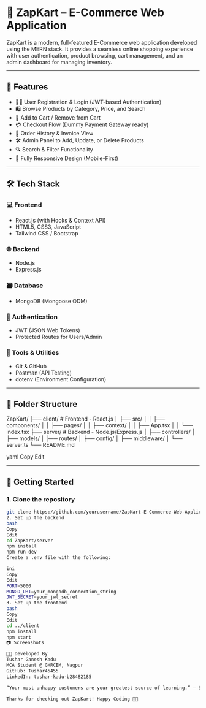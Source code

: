# 🛒 ZapKart – E-Commerce Web Application

ZapKart is a modern, full-featured E-Commerce web application developed using the MERN stack. It provides a seamless online shopping experience with user authentication, product browsing, cart management, and an admin dashboard for managing inventory.

---

## 🔧 Features

- 🧑‍💼 User Registration & Login (JWT-based Authentication)
- 🛍️ Browse Products by Category, Price, and Search
- 🛒 Add to Cart / Remove from Cart
- 💳 Checkout Flow (Dummy Payment Gateway ready)
- 🧾 Order History & Invoice View
- 🛠️ Admin Panel to Add, Update, or Delete Products
- 🔍 Search & Filter Functionality
- 📱 Fully Responsive Design (Mobile-First)

---

## 🛠️ Tech Stack

### 💻 Frontend
- React.js (with Hooks & Context API)
- HTML5, CSS3, JavaScript
- Tailwind CSS / Bootstrap

### 🌐 Backend
- Node.js
- Express.js

### 🗃️ Database
- MongoDB (Mongoose ODM)

### 🔐 Authentication
- JWT (JSON Web Tokens)
- Protected Routes for Users/Admin

### 🧰 Tools & Utilities
- Git & GitHub
- Postman (API Testing)
- dotenv (Environment Configuration)

---

## 📂 Folder Structure

ZapKart/
├── client/ # Frontend - React.js
│ ├── src/
│ │ ├── components/
│ │ ├── pages/
│ │ ├── context/
│ │ ├── App.tsx
│ │ └── index.tsx
├── server/ # Backend - Node.js/Express.js
│ ├── controllers/
│ ├── models/
│ ├── routes/
│ ├── config/
│ ├── middleware/
│ └── server.ts
└── README.md

yaml
Copy
Edit

---

## 🚀 Getting Started

### 1. Clone the repository

```bash
git clone https://github.com/yourusername/ZapKart-E-Commerce-Web-Application.git
2. Set up the backend
bash
Copy
Edit
cd ZapKart/server
npm install
npm run dev
Create a .env file with the following:

ini
Copy
Edit
PORT=5000
MONGO_URI=your_mongodb_connection_string
JWT_SECRET=your_jwt_secret
3. Set up the frontend
bash
Copy
Edit
cd ../client
npm install
npm start
📷 Screenshots

🧑‍💻 Developed By
Tushar Ganesh Kadu
MCA Student @ GHRCEM, Nagpur
GitHub: Tushar45455
LinkedIn: tushar-kadu-b28482185

“Your most unhappy customers are your greatest source of learning.” – Bill Gates

Thanks for checking out ZapKart! Happy Coding 🛒✨
